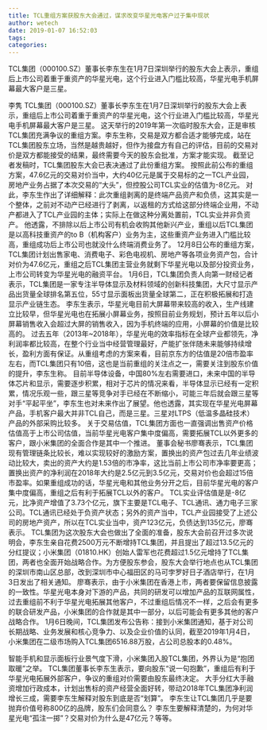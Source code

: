 ```yaml
---
title: TCL重组方案获股东大会通过，谋求改变华星光电客户过于集中现状
author: wetech
date: 2019-01-07 16:52:03
tags: 
categories: 
---
```

TCL集团（000100.SZ）董事长李东生在1月7日深圳举行的股东大会上表示，重组后上市公司着重于重资产的华星光电，这个行业进入门槛比较高，华星光电手机屏幕最大客户是三星。
<!-- more -->
李隽
TCL集团（000100.SZ）董事长李东生在1月7日深圳举行的股东大会上表示，重组后上市公司着重于重资产的华星光电，这个行业进入门槛比较高，华星光电手机屏幕最大客户是三星。
这天举行的2019年第一次临时股东大会，正是审核TCL集团充满争议的重组方案。李东生称，交易是双方都合适才能够完成，站在TCL集团股东立场，当然是越贵越好，但作为接盘方有自己的评估，目前的交易对价是双方都能接受的结果，最终需要今天的股东会批准，方案才能实现。
截至记者发稿时，TCL集团股东大会已表决通过了此份重组方案。
按照此前公布的重组方案，47.6亿元的交易对价当中，大约40亿元是属于交易标的之一TCL产业园，房地产业务占据了本次交易的“大头”，但控股公司TCL实业的估值为-8亿元。
对此，李东生作出了详细解释：此次重组剥离的是终端产品资产和负债，这其实是一个整体，之前对不动产已经进行了剥离，以返租的方式给这部分终端企业用，不动产都进入了TCL产业园的主体；实际上在做这种分离处置前，TCL实业并非负资产。
他透露，不排除以后上市公司有机会收购其他新兴产业，重组以后TCL集团是以高科技重资产的to B（机构客户）业务为主，这些重资产业务进入门槛比较高，重组成功后上市公司也就没什么终端消费业务了。
12月8日公布的重组方案，TCL集团计划出售家电、消费电子、彩色电视机、房地产等各项业务资产包，合计对价为47.6亿元，重组之后TCL集团主营业务就剩下华星光电以及部分投资业务，上市公司转变为华星光电的融资平台。
1月6日，TCL集团负责人向第一财经记者表示，TCL集团是一家专注半导体显示及材料领域的创新科技集团，大尺寸显示产品出货量全球排名第五位，55寸显示面板出货量全球第二，正在积极拓展和打造显示产业链生态。
李东生表示，华星光电目前大屏幕带来较高的收入，生产线建立比较早，但华星光电也在拓展小屏幕业务，按照目前业务规划，预计五年以后小屏幕销售收入会超过大屏的销售收入，因为手机终端的应用，小屏幕的价值是比较高的。
过去五年（2013年~2018年），华星光电的效率指标在全球产业都领先，净利润率都比较高，在整个行业当中经营管理最好，产能扩张伴随未来能够持续增长，盈利方面有保证。从重组考虑的方案来看，目前京东方的估值是20倍市盈率左右，而TCL集团只有10倍，这也是当前重组的关注点之一，需要关注到股东价值的提升，李东生称。
目前半导体设备，中国80%左右需要进口，未来中国的半导体芯片和显示，需要逐步积累，相对于芯片的情况来看，半导体显示已经有一定积累，情况乐观一些，跟三星等竞争对手已经在不断缩小，可能三年后就会跟三星等对手“平起平坐”，李东生也对未来作出了展望。他也透露，其实现在华星光电屏幕产品，手机客户最大并非TCL自己，而是三星。三星对LTPS（低温多晶硅技术）产品的外部采购比较多。
关于交易估值，TCL集团方面也一直强调出售资产价格估值高于上市公司估值，当前华星光电客户集中度偏高，需要拓展TCL以外更多的客户，跟小米集团的全面合作是其中一个推进。
董事会秘书廖骞表示，TCL集团现有管理链条比较长，难以实现较好的激励方案，置换出的资产包过去几年业绩波动比较大，卖出的资产大约是1.53倍的市净率，这比当前上市公司市净率要更高；置换出资产的净利润在2018年大约是2.5亿元到3.5亿元，交易对价也会超过15倍市盈率。如果重组成功的话，华星光电和其他业务分开之后，目前华星光电的客户集中度偏高，重组之后有利于拓展TCL以外的客户。
TCL实业评估值是是-8亿元，比净资产增值了3.73个亿元，旗下主要是TCL电子、TCL通讯、通力电子三家公司。TCL通讯已经处于负资产状态；另外的资产当中，TCL产业园接受了上述公司的房地产资产，所以在TCL实业当中，资产123亿元，负债达到135亿元，廖骞表示。
TCL集团为这次股东大会也做出了全面的准备，股东大会前召开过多次说明会，李东生亲自花费2500万元不断增持TCL集团，并且提出了超过13.5亿元的分红提议；小米集团（01810.HK）创始人雷军也花费超过1.5亿元增持了TCL集团，两者也全面开始战略合作。为方便股东参会，股东大会举行地点也从TCL集团的深圳市南山区总部，改到深圳市中心福田区的马可孛罗好日子酒店举行，在1月3日发出了相关通知。
廖骞表示，由于小米集团在香港上市，两者要保留信息披露的一致性。华星光电本身对下游的产品，共同的研发可以增加产品的互联网属性，过去重组前不利于华星光电拓展其他客户，不过重组后情况不一样，之后会有更多的联合研发产品，小米集团的合作就是其中一部分，以后可能会有更多其他的客户战略合作。
1月6日晚间，TCL集团发布公告称：接到小米集团通知，基于对公司长期战略、业务发展和核心竞争力、以及企业价值的认同，截至2019年1月4日，小米集团在二级市场购入TCL集团6516.88万股，占公司总股本的0.48%。
 
 
智能手机和显示面板行业景气度下滑，小米集团入股TCL集团，外界认为是“抱团取暖”之举。
TCL集团董事长李东生表示，要向股东“说一句抱歉”，重组后有利于华星光电拓展外部客户，争议的重组对价需要由股东最终决定。
大手分红大手融资增加行政成本，计划出售标的资产经营全面好转，带动2018年TCL集团净利润增长三成，需要李东生解释对股东到底是否“划算”。
李东生让TCL集团几乎是要抛弃价值号称800亿的品牌，股东们会同意么？
李东生要解释清楚的，为何对华星光电“孤注一掷”？交易对价为什么是47亿元？等等。
